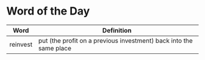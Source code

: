 # Word of the Day

|Word|Definition|
|---|---|
|reinvest|put (the profit on a previous investment) back into the same place|
